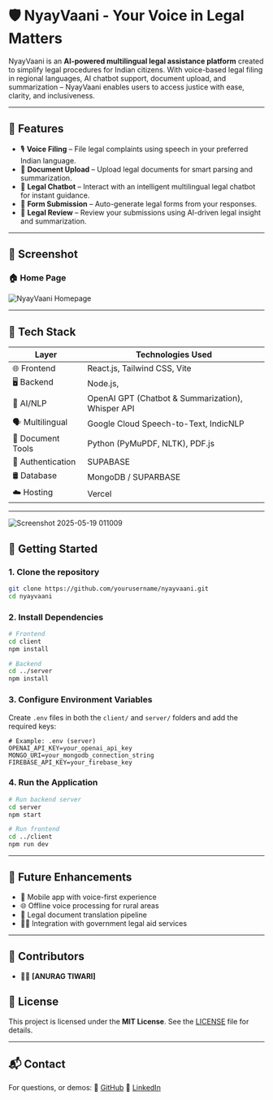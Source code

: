 
# 🛡️ NyayVaani - Your Voice in Legal Matters

NyayVaani is an **AI-powered multilingual legal assistance platform** created to simplify legal procedures for Indian citizens. With voice-based legal filing in regional languages, AI chatbot support, document upload, and summarization – NyayVaani enables users to access justice with ease, clarity, and inclusiveness.

---

## 📌 Features

- 🎙️ **Voice Filing** – File legal complaints using speech in your preferred Indian language.
- 📄 **Document Upload** – Upload legal documents for smart parsing and summarization.
- 🤖 **Legal Chatbot** – Interact with an intelligent multilingual legal chatbot for instant guidance.
- 📝 **Form Submission** – Auto-generate legal forms from your responses.
- 🧠 **Legal Review** – Review your submissions using AI-driven legal insight and summarization.

---

## 📸 Screenshot

### 🏠 Home Page

![NyayVaani Homepage](./assets/screenshots/homepage.png)

---

## 🧰 Tech Stack

| Layer            | Technologies Used                                      |
|------------------|--------------------------------------------------------|
| 🌐 Frontend      | React.js, Tailwind CSS, Vite                           |
| 🖥️ Backend       | Node.js,                                   |
| 🤖 AI/NLP         | OpenAI GPT (Chatbot & Summarization), Whisper API      |
| 🗣️ Multilingual   | Google Cloud Speech-to-Text, IndicNLP                  |
| 📃 Document Tools| Python (PyMuPDF, NLTK), PDF.js                         |
| 🔐 Authentication| SUPABASE                                               |
| 🛢️ Database      | MongoDB / SUPARBASE                                    |
| ☁️ Hosting       | Vercel                                                 |

---
![Screenshot 2025-05-19 011009](https://github.com/user-attachments/assets/20d1e0a9-3bfd-4860-90ab-3ae1fa6104e0)


## 🚀 Getting Started

### 1. Clone the repository

```bash
git clone https://github.com/yourusername/nyayvaani.git
cd nyayvaani
````

### 2. Install Dependencies

```bash
# Frontend
cd client
npm install

# Backend
cd ../server
npm install
```

### 3. Configure Environment Variables

Create `.env` files in both the `client/` and `server/` folders and add the required keys:

```env
# Example: .env (server)
OPENAI_API_KEY=your_openai_api_key
MONGO_URI=your_mongodb_connection_string
FIREBASE_API_KEY=your_firebase_key
```

### 4. Run the Application

```bash
# Run backend server
cd server
npm start

# Run frontend
cd ../client
npm run dev
```

---

## 🔮 Future Enhancements

* 📱 Mobile app with voice-first experience
* 🌐 Offline voice processing for rural areas
* 🧾 Legal document translation pipeline
* 🧑‍⚖️ Integration with government legal aid services

---

## 🤝 Contributors

* 👨‍💻 **\[ANURAG TIWARI]** 

## 📜 License

This project is licensed under the **MIT License**.
See the [LICENSE](./LICENSE) file for details.

---

## 📬 Contact

For questions, or demos:
🔗 [GitHub](https://github.com/AnuragTiwari1508)
🔗 [LinkedIn](https://linkedin.com/in/anurag-tiwari-4b664627b)

```

